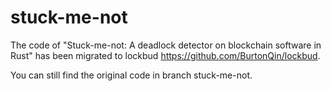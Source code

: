 # stuck-me-not

The code of "Stuck-me-not: A deadlock detector on blockchain software in Rust" 
has been migrated to lockbud <https://github.com/BurtonQin/lockbud>.

You can still find the original code in branch stuck-me-not.
